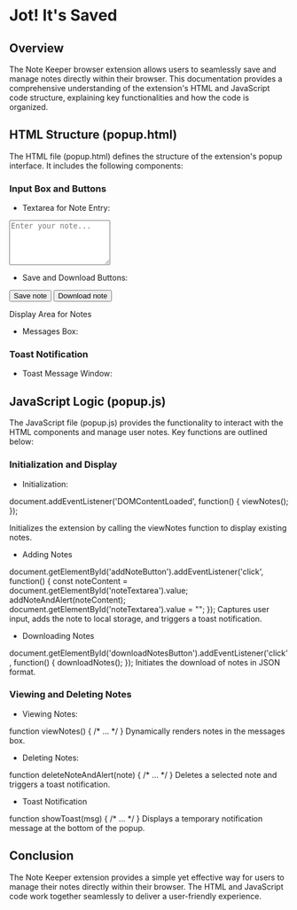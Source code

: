 # Jot! It's Saved

## Overview

The Note Keeper browser extension allows users to seamlessly save and manage notes directly within their browser. This documentation provides a comprehensive understanding of the extension's HTML and JavaScript code structure, explaining key functionalities and how the code is organized.

## HTML Structure (popup.html)
The HTML file (popup.html) defines the structure of the extension's popup interface. It includes the following components:

### Input Box and Buttons

- Textarea for Note Entry:


<textarea class="form-control" id="noteTextarea" rows="5" placeholder="Enter your note..."></textarea>

- Save and Download Buttons:


<button class="btn btn-sm text-center" id="addNoteButton">Save note</button>
<button class="btn btn-sm text-center" id="downloadNotesButton">Download note</button>

Display Area for Notes

- Messages Box:


<div class="container messages" id="messagesBox"></div>

### Toast Notification

- Toast Message Window:


<div class="toast" id="toastMessage"></div>

## JavaScript Logic (popup.js)

The JavaScript file (popup.js) provides the functionality to interact with the HTML components and manage user notes. Key functions are outlined below:

### Initialization and Display

- Initialization:

document.addEventListener('DOMContentLoaded', function() {
    viewNotes();
});

Initializes the extension by calling the viewNotes function to display existing notes.

- Adding Notes

document.getElementById('addNoteButton').addEventListener('click', function() {
    const noteContent = document.getElementById('noteTextarea').value;
    addNoteAndAlert(noteContent);
    document.getElementById('noteTextarea').value = "";
});
Captures user input, adds the note to local storage, and triggers a toast notification.

- Downloading Notes


document.getElementById('downloadNotesButton').addEventListener('click', function() {
    downloadNotes();
});
Initiates the download of notes in JSON format.

### Viewing and Deleting Notes

- Viewing Notes:


function viewNotes() { /* ... */ }
Dynamically renders notes in the messages box.

- Deleting Notes:

function deleteNoteAndAlert(note) { /* ... */ }
Deletes a selected note and triggers a toast notification.

- Toast Notification


function showToast(msg) { /* ... */ }
Displays a temporary notification message at the bottom of the popup.

## Conclusion
The Note Keeper extension provides a simple yet effective way for users to manage their notes directly within their browser. The HTML and JavaScript code work together seamlessly to deliver a user-friendly experience.